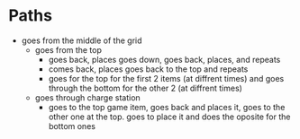 # Paths

-  goes from the middle of the grid
   * goes from the top
        * goes back, places
          goes down, goes back, places,
          and repeats
        * comes back, places
          goes back to the top and repeats 
        * goes for the top for the first 2 items (at diffrent times)
          and goes through the bottom for the other 2 (at diffrent times)
    * goes through charge station
        * goes to the top game item, goes back and places it,
          goes to the other one at the top.
          goes to place it and does the oposite for the bottom ones
        
        

      


